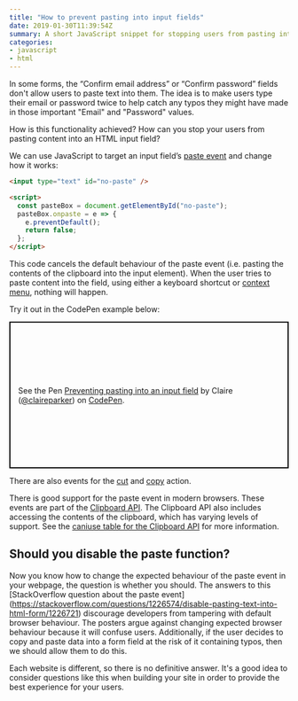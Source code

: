 ```yaml
---
title: "How to prevent pasting into input fields"
date: 2019-01-30T11:39:54Z
summary: A short JavaScript snippet for stopping users from pasting into form fields.
categories:
- javascript
- html
---
```


In some forms, the “Confirm email address” or “Confirm password” fields don't allow users to paste text into them. The idea is to make users type their email or password twice to help catch any typos they might have made in those important "Email" and "Password" values.

How is this functionality achieved? How can you stop your users from pasting content into an HTML input field?

We can use JavaScript to target an input field’s [paste event](https://developer.mozilla.org/en-US/docs/Web/Events/paste) and change how it works:

```html
<input type="text" id="no-paste" />

<script>
  const pasteBox = document.getElementById("no-paste");
  pasteBox.onpaste = e => {
    e.preventDefault();
    return false;
  };
</script>
```

This code cancels the default behaviour of the paste event (i.e. pasting the contents of the clipboard into the input element). When the user tries to paste content into the field, using either a keyboard shortcut or [context menu](https://en.wikipedia.org/wiki/Context_menu), nothing will happen.

Try it out in the CodePen example below:

<p class="codepen" data-height="265" data-theme-id="0" data-default-tab="result" data-user="claireparker" data-slug-hash="XOmwqy" style="height: 265px; box-sizing: border-box; display: flex; align-items: center; justify-content: center; border: 2px solid black; margin: 1em 0; padding: 1em;" data-pen-title="Preventing pasting into an input field">
  <span>See the Pen <a href="https://codepen.io/claireparker/pen/XOmwqy/">
  Preventing pasting into an input field</a> by Claire (<a href="https://codepen.io/claireparker">@claireparker</a>)
  on <a href="https://codepen.io">CodePen</a>.</span>
</p>
<script async src="https://static.codepen.io/assets/embed/ei.js"></script>

There are also events for the [cut](https://developer.mozilla.org/en-US/docs/Web/Events/cut) and [copy](https://developer.mozilla.org/en-US/docs/Web/Events/copy) action.

There is good support for the paste event in modern browsers. These events are part of the [Clipboard API](https://www.w3.org/TR/clipboard-apis/#the-paste-action). The Clipboard API also includes accessing the contents of the clipboard, which has varying levels of support. See the [caniuse table for the Clipboard API](https://caniuse.com/#feat=clipboard) for more information.

## Should you disable the paste function?

Now you know how to change the expected behaviour of the paste event in your webpage, the question is whether you should. The answers to this [StackOverflow question about the paste event] (https://stackoverflow.com/questions/1226574/disable-pasting-text-into-html-form/1226721) discourage developers from tampering with default browser behaviour. The posters argue against changing expected browser behaviour because it will confuse users. Additionally, if the user decides to copy and paste data into a form field at the risk of it containing typos, then we should allow them to do this.

Each website is different, so there is no definitive answer. It's a good idea to consider questions like this when building your site in order to provide the best experience for your users.